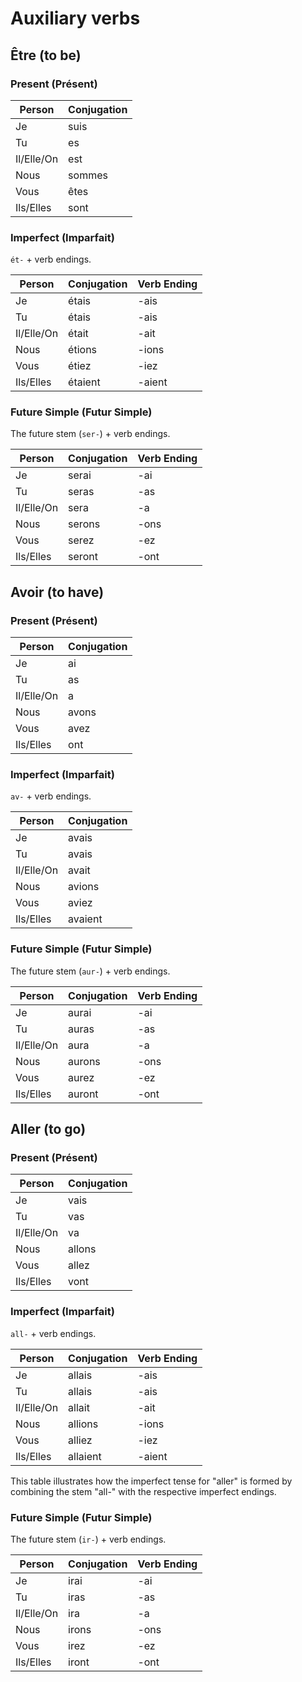 # Auxiliary verbs

## Être (to be)

### Present (Présent)

| Person        | Conjugation |
|---------------|-------------|
| Je            | suis        |
| Tu            | es          |
| Il/Elle/On    | est         |
| Nous          | sommes      |
| Vous          | êtes        |
| Ils/Elles     | sont        |

### Imperfect (Imparfait)

`ét-` + verb endings.

| Person        | Conjugation | Verb Ending |
|---------------|-------------|-------------|
| Je            | étais       | -ais        |
| Tu            | étais       | -ais        |
| Il/Elle/On    | était       | -ait        |
| Nous          | étions      | -ions       |
| Vous          | étiez       | -iez        |
| Ils/Elles     | étaient     | -aient      |

### Future Simple (Futur Simple)

The future stem (`ser-`) + verb endings.

| Person        | Conjugation | Verb Ending |
|---------------|-------------|-------------|
| Je            | serai       | -ai         |
| Tu            | seras       | -as         |
| Il/Elle/On    | sera        | -a          |
| Nous          | serons      | -ons        |
| Vous          | serez       | -ez         |
| Ils/Elles     | seront      | -ont        |

## Avoir (to have)

### Present (Présent)

| Person        | Conjugation |
|---------------|-------------|
| Je            | ai          |
| Tu            | as          |
| Il/Elle/On    | a           |
| Nous          | avons       |
| Vous          | avez        |
| Ils/Elles     | ont         |

### Imperfect (Imparfait)

`av-` + verb endings.

| Person        | Conjugation |
|---------------|-------------|
| Je            | avais       |
| Tu            | avais       |
| Il/Elle/On    | avait       |
| Nous          | avions      |
| Vous          | aviez       |
| Ils/Elles     | avaient     |

### Future Simple (Futur Simple)

The future stem (`aur-`) + verb endings.

| Person        | Conjugation | Verb Ending |
|---------------|-------------|-------------|
| Je            | aurai       | -ai         |
| Tu            | auras       | -as         |
| Il/Elle/On    | aura        | -a          |
| Nous          | aurons      | -ons        |
| Vous          | aurez       | -ez         |
| Ils/Elles     | auront      | -ont        |

## Aller (to go)

### Present (Présent)

| Person        | Conjugation |
|---------------|-------------|
| Je            | vais        |
| Tu            | vas         |
| Il/Elle/On    | va          |
| Nous          | allons      |
| Vous          | allez       |
| Ils/Elles     | vont        |

### Imperfect (Imparfait)

`all-` + verb endings.

| Person        | Conjugation | Verb Ending |
|---------------|-------------|-------------|
| Je            | allais      | -ais        |
| Tu            | allais      | -ais        |
| Il/Elle/On    | allait      | -ait        |
| Nous          | allions     | -ions       |
| Vous          | alliez      | -iez        |
| Ils/Elles     | allaient    | -aient      |

This table illustrates how the imperfect tense for "aller" is formed by combining the stem "all-" with the respective imperfect endings.

### Future Simple (Futur Simple)

The future stem (`ir-`) + verb endings.

| Person        | Conjugation | Verb Ending |
|---------------|-------------|-------------|
| Je            | irai        | -ai         |
| Tu            | iras        | -as         |
| Il/Elle/On    | ira         | -a          |
| Nous          | irons       | -ons        |
| Vous          | irez        | -ez         |
| Ils/Elles     | iront       | -ont        |
